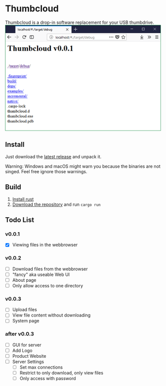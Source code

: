 # Thumbcloud
Thumbcloud is a drop-in software replacement for your USB thumbdrive.
![Screenshot](./screenshot.png)

## Install
Just download the [latest release](releases) and unpack it.

Warning: Windows and macOS might warn you because the binaries are not singed. Feel free ignore those warnings.

## Build
1. [Install rust](https://doc.rust-lang.org/book/second-edition/ch01-01-installation.html)
2. [Download the repository](https://github.com/flofriday/thumbcloud/archive/master.zip) and run `cargo run`

## Todo List 
### v0.0.1
- [X] Viewing files in the webbrowser

### v0.0.2
- [ ] Download files from the webbrowser
- [ ] "fancy" aka useable Web UI
- [ ] About page
- [ ] Only allow access to one directory

### v0.0.3
- [ ] Upload files
- [ ] View file content without downloading
- [ ] System page

### after v0.0.3
- [ ] GUI for server
- [ ] Add Logo
- [ ] Product Website
- [ ] Server Settings
    - [ ] Set max connections
    - [ ] Restrict to only download, only view files
    - [ ] Only access with password
